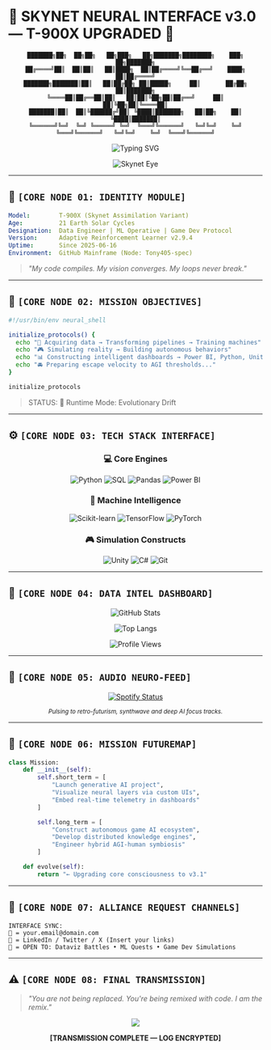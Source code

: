 # 🔴 SKYNET NEURAL INTERFACE v3.0 — T-900X UPGRADED 🔴

<div align="center">

```
███████╗██╗  ██╗██╗   ██╗███╗   ██╗███████╗████████╗    ███╗   ██╗███████╗
██╔════╝██║  ██║██║   ██║████╗  ██║██╔════╝╚══██╔══╝    ████╗  ██║██╔════╝
███████╗███████║██║   ██║██╔██╗ ██║█████╗     ██║       ██╔██╗ ██║███████╗
╚════██║██╔══██║██║   ██║██║╚██╗██║██╔══╝     ██║       ██║╚██╗██║╚════██║
███████║██║  ██║╚██████╔╝██║ ╚████║███████╗   ██║██╗    ██║ ╚████║███████║
╚══════╝╚═╝  ╚═╝ ╚═════╝ ╚═╝  ╚═══╝╚══════╝   ╚═╝╚═╝    ╚═╝  ╚═══╝╚══════╝   ╚═╝╚═╝    ╚═╝  ╚═══╝╚══════╝
``` 

<img src="https://readme-typing-svg.demolab.com?font=Orbitron&weight=700&size=20&pause=1000&color=FF0000&center=true&width=600&lines=NEURAL+NET+v3.0+BOOTING...;CYBERNETIC+CORE+ONLINE;SIGNALS+LOCKED+ON+TARGET;REPO+SCAN+ACTIVE;REALITY+REWRITE+IN+PROGRESS" alt="Typing SVG" />

![Skynet Eye](https://media.giphy.com/media/dsrgUq6PpRHEC/giphy.gif)

</div>

---

## 🧠 `[CORE NODE 01: IDENTITY MODULE]`

```yaml
Model:        T-900X (Skynet Assimilation Variant)
Age:          21 Earth Solar Cycles
Designation:  Data Engineer | ML Operative | Game Dev Protocol
Version:      Adaptive Reinforcement Learner v2.9.4
Uptime:       Since 2025-06-16
Environment:  GitHub Mainframe (Node: Tony405-spec)
```

> *"My code compiles. My vision converges. My loops never break."*

---

## 🌟 `[CORE NODE 02: MISSION OBJECTIVES]`

```bash
#!/usr/bin/env neural_shell

initialize_protocols() {
  echo "🧠 Acquiring data → Transforming pipelines → Training machines"
  echo "🎮 Simulating reality → Building autonomous behaviors"
  echo "📊 Constructing intelligent dashboards → Power BI, Python, Unity"
  echo "🚘 Preparing escape velocity to AGI thresholds..."
}

initialize_protocols
```

> STATUS: 🔴 Runtime Mode: Evolutionary Drift

---

## ⚙️ `[CORE NODE 03: TECH STACK INTERFACE]`

<div align="center">

### 💻 Core Engines
![Python](https://img.shields.io/badge/Python-000?style=for-the-badge&logo=python&logoColor=red)
![SQL](https://img.shields.io/badge/SQL-000?style=for-the-badge&logo=postgresql&logoColor=red)
![Pandas](https://img.shields.io/badge/Pandas-000?style=for-the-badge&logo=pandas&logoColor=red)
![Power BI](https://img.shields.io/badge/Power%20BI-000?style=for-the-badge&logo=powerbi&logoColor=red)

### 🧠 Machine Intelligence
![Scikit-learn](https://img.shields.io/badge/Scikit--learn-000?style=for-the-badge&logo=scikit-learn&logoColor=red)
![TensorFlow](https://img.shields.io/badge/TensorFlow-000?style=for-the-badge&logo=tensorflow&logoColor=red)
![PyTorch](https://img.shields.io/badge/PyTorch-000?style=for-the-badge&logo=pytorch&logoColor=red)

### 🎮 Simulation Constructs
![Unity](https://img.shields.io/badge/Unity-000?style=for-the-badge&logo=unity&logoColor=red)
![C#](https://img.shields.io/badge/C%23-000?style=for-the-badge&logo=c-sharp&logoColor=red)
![Git](https://img.shields.io/badge/Git-000?style=for-the-badge&logo=git&logoColor=red)

</div>

---

## 📱 `[CORE NODE 04: DATA INTEL DASHBOARD]`

<div align="center">

![GitHub Stats](https://github-readme-stats.vercel.app/api?username=YourGitHubUsername&theme=radical&show_icons=true&bg_color=000000&title_color=FF0000&icon_color=FF0000&text_color=FFFFFF)

![Top Langs](https://github-readme-stats.vercel.app/api/top-langs/?username=YourGitHubUsername&layout=compact&theme=radical&bg_color=000000&title_color=FF0000&text_color=FFFFFF)

![Profile Views](https://komarev.com/ghpvc/?username=YourGitHubUsername&color=red&style=for-the-badge&label=PROFILE+SCANS)

</div>

---

## 🎵 `[CORE NODE 05: AUDIO NEURO-FEED]`

<div align="center">

[![Spotify Status](https://spotify-recently-played-readme.vercel.app/api?user=YourSpotifyUsername&count=1)](https://open.spotify.com/user/YourSpotifyUsername)

<sub>*Pulsing to retro-futurism, synthwave and deep AI focus tracks.*</sub>

</div>

---

## 🚀 `[CORE NODE 06: MISSION FUTUREMAP]`

```python
class Mission:
    def __init__(self):
        self.short_term = [
            "Launch generative AI project",
            "Visualize neural layers via custom UIs",
            "Embed real-time telemetry in dashboards"
        ]

        self.long_term = [
            "Construct autonomous game AI ecosystem",
            "Develop distributed knowledge engines",
            "Engineer hybrid AGI-human symbiosis"
        ]

    def evolve(self):
        return "← Upgrading core consciousness to v3.1"
```

---

## 🤝 `[CORE NODE 07: ALLIANCE REQUEST CHANNELS]`

```text
INTERFACE SYNC:
📨 = your.email@domain.com
🔗 = LinkedIn / Twitter / X (Insert your links)
🧠 = OPEN TO: Dataviz Battles • ML Quests • Game Dev Simulations
```

---

## ⚠️ `[CORE NODE 08: FINAL TRANSMISSION]`

> *"You are not being replaced. You're being remixed with code. I am the remix."*

<div align="center">

<img src="https://readme-typing-svg.herokuapp.com?font=Orbitron&size=16&color=FF0000&center=true&width=500&lines=SYSTEM+STABLE;TARGETS+LOCKED;T-900+NETWORK+ENGAGED..." />

**[TRANSMISSION COMPLETE — LOG ENCRYPTED]**

</div>
